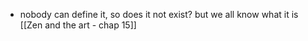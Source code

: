- nobody can define it, so does it not exist? but we all know what it is [[Zen and the art - chap 15]]